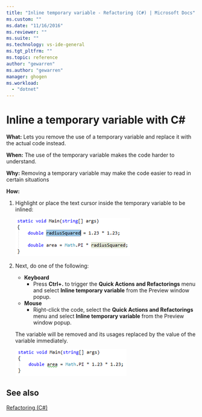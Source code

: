 ```yaml
---
title: "Inline temporary variable - Refactoring (C#) | Microsoft Docs"
ms.custom: ""
ms.date: "11/16/2016"
ms.reviewer: ""
ms.suite: ""
ms.technology: vs-ide-general
ms.tgt_pltfrm: ""
ms.topic: reference
author: "gewarren"
ms.author: "gewarren"
manager: ghogen
ms.workload: 
  - "dotnet"
---
```

# Inline a temporary variable with C# #

**What:** Lets you remove the use of a temporary variable and replace it with the actual code instead.

**When:** The use of the temporary variable makes the code harder to understand.

**Why:** Removing a temporary variable may make the code easier to read in certain situations

**How:**

1. Highlight or place the text cursor inside the temporary variable to be inlined:

   ![Highlighted code](media/inline-highlight-cs.png)

1. Next, do one of the following:
   * **Keyboard**
     * Press **Ctrl+.** to trigger the **Quick Actions and Refactorings** menu and select **Inline temporary variable** from the Preview window popup.
   * **Mouse**
     * Right-click the code, select the **Quick Actions and Refactorings** menu and select **Inline temporary variable** from the Preview window popup.

   The variable will be removed and its usages replaced by the value of the variable immediately.

   ![Inline result](media/inline-result-cs.png)

## See also

[Refactoring (C#)](../refactoring-csharp.md)